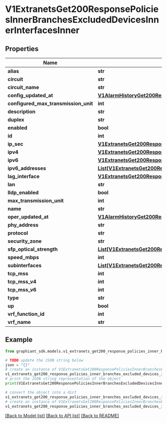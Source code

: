 # V1ExtranetsGet200ResponsePoliciesInnerBranchesExcludedDevicesInnerInterfacesInner


## Properties

Name | Type | Description | Notes
------------ | ------------- | ------------- | -------------
**alias** | **str** |  | [optional] 
**circuit** | **str** |  | [optional] 
**circuit_name** | **str** |  | [optional] 
**config_updated_at** | [**V1AlarmHistoryGet200ResponseHistoryInnerTime**](V1AlarmHistoryGet200ResponseHistoryInnerTime.md) |  | [optional] 
**configured_max_transmission_unit** | **int** |  | [optional] 
**description** | **str** |  | [optional] 
**duplex** | **str** |  | [optional] 
**enabled** | **bool** |  | [optional] 
**id** | **int** |  | [optional] 
**ip_sec** | [**V1ExtranetsGet200ResponsePoliciesInnerBranchesExcludedDevicesInnerInterfacesInnerIpSec**](V1ExtranetsGet200ResponsePoliciesInnerBranchesExcludedDevicesInnerInterfacesInnerIpSec.md) |  | [optional] 
**ipv4** | [**V1ExtranetsGet200ResponsePoliciesInnerBranchesExcludedDevicesInnerInterfacesInnerIpv4**](V1ExtranetsGet200ResponsePoliciesInnerBranchesExcludedDevicesInnerInterfacesInnerIpv4.md) |  | [optional] 
**ipv6** | [**V1ExtranetsGet200ResponsePoliciesInnerBranchesExcludedDevicesInnerInterfacesInnerIpv4**](V1ExtranetsGet200ResponsePoliciesInnerBranchesExcludedDevicesInnerInterfacesInnerIpv4.md) |  | [optional] 
**ipv6_addresses** | [**List[V1ExtranetsGet200ResponsePoliciesInnerBranchesExcludedDevicesInnerInterfacesInnerIpv4]**](V1ExtranetsGet200ResponsePoliciesInnerBranchesExcludedDevicesInnerInterfacesInnerIpv4.md) |  | [optional] 
**lag_interface** | [**V1ExtranetsGet200ResponsePoliciesInnerBranchesExcludedDevicesInnerInterfacesInnerLagInterface**](V1ExtranetsGet200ResponsePoliciesInnerBranchesExcludedDevicesInnerInterfacesInnerLagInterface.md) |  | [optional] 
**lan** | **str** |  | [optional] 
**lldp_enabled** | **bool** |  | [optional] 
**max_transmission_unit** | **int** |  | [optional] 
**name** | **str** |  | [optional] 
**oper_updated_at** | [**V1AlarmHistoryGet200ResponseHistoryInnerTime**](V1AlarmHistoryGet200ResponseHistoryInnerTime.md) |  | [optional] 
**phy_address** | **str** |  | [optional] 
**protocol** | **str** |  | [optional] 
**security_zone** | **str** |  | [optional] 
**sfp_optical_strength** | [**List[V1ExtranetsGet200ResponsePoliciesInnerBranchesExcludedDevicesInnerInterfacesInnerSfpOpticalStrengthInner]**](V1ExtranetsGet200ResponsePoliciesInnerBranchesExcludedDevicesInnerInterfacesInnerSfpOpticalStrengthInner.md) |  | [optional] 
**speed_mbps** | **int** |  | [optional] 
**subinterfaces** | [**List[V1ExtranetsGet200ResponsePoliciesInnerBranchesExcludedDevicesInnerInterfacesInnerSubinterfacesInner]**](V1ExtranetsGet200ResponsePoliciesInnerBranchesExcludedDevicesInnerInterfacesInnerSubinterfacesInner.md) |  | [optional] 
**tcp_mss** | **int** |  | [optional] 
**tcp_mss_v4** | **int** |  | [optional] 
**tcp_mss_v6** | **int** |  | [optional] 
**type** | **str** |  | [optional] 
**up** | **bool** |  | [optional] 
**vrf_function_id** | **int** |  | [optional] 
**vrf_name** | **str** |  | [optional] 

## Example

```python
from graphiant_sdk.models.v1_extranets_get200_response_policies_inner_branches_excluded_devices_inner_interfaces_inner import V1ExtranetsGet200ResponsePoliciesInnerBranchesExcludedDevicesInnerInterfacesInner

# TODO update the JSON string below
json = "{}"
# create an instance of V1ExtranetsGet200ResponsePoliciesInnerBranchesExcludedDevicesInnerInterfacesInner from a JSON string
v1_extranets_get200_response_policies_inner_branches_excluded_devices_inner_interfaces_inner_instance = V1ExtranetsGet200ResponsePoliciesInnerBranchesExcludedDevicesInnerInterfacesInner.from_json(json)
# print the JSON string representation of the object
print(V1ExtranetsGet200ResponsePoliciesInnerBranchesExcludedDevicesInnerInterfacesInner.to_json())

# convert the object into a dict
v1_extranets_get200_response_policies_inner_branches_excluded_devices_inner_interfaces_inner_dict = v1_extranets_get200_response_policies_inner_branches_excluded_devices_inner_interfaces_inner_instance.to_dict()
# create an instance of V1ExtranetsGet200ResponsePoliciesInnerBranchesExcludedDevicesInnerInterfacesInner from a dict
v1_extranets_get200_response_policies_inner_branches_excluded_devices_inner_interfaces_inner_from_dict = V1ExtranetsGet200ResponsePoliciesInnerBranchesExcludedDevicesInnerInterfacesInner.from_dict(v1_extranets_get200_response_policies_inner_branches_excluded_devices_inner_interfaces_inner_dict)
```
[[Back to Model list]](../README.md#documentation-for-models) [[Back to API list]](../README.md#documentation-for-api-endpoints) [[Back to README]](../README.md)


